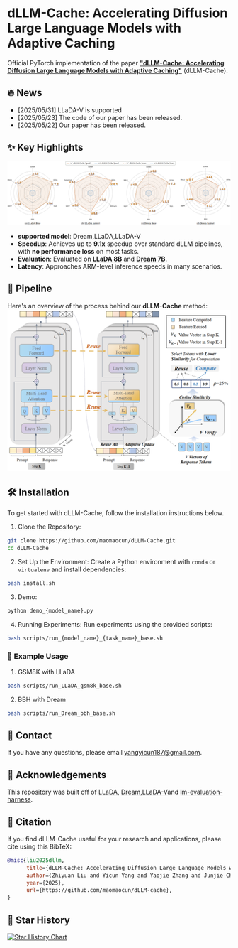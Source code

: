 # dLLM-Cache: Accelerating Diffusion Large Language Models with Adaptive Caching

Official PyTorch implementation of the paper **["dLLM-Cache: Accelerating Diffusion Large Language Models with Adaptive Caching"](./asset/paper.pdf)** (dLLM-Cache).

## :fire: News
- [2025/05/31] LLaDA-V is supported
- [2025/05/23] The code of our paper has been released.
- [2025/05/22] Our paper has been released.

## ✨️ Key Highlights

![radar_speed](./asset/radar.png)
- **supported model**: Dream,LLaDA,LLaDA-V
- **Speedup**: Achieves up to **9.1x** speedup over standard dLLM pipelines, with **no performance loss** on most tasks.
- **Evaluation**: Evaluated on **[LLaDA 8B](https://arxiv.org/abs/2502.09992)** and **[Dream 7B](https://hkunlp.github.io/blog/2025/dream/)**.
- **Latency**: Approaches ARM-level inference speeds in many scenarios.

## :rocket: Pipeline

Here's an overview of the process behind our **dLLM-Cache** method:
![pipeline](./asset/pipeline.png)

## 🛠️ Installation

To get started with dLLM-Cache, follow the installation instructions below.

1. Clone the Repository:
```sh
git clone https://github.com/maomaocun/dLLM-Cache.git
cd dLLM-Cache
```

2. Set Up the Environment:
Create a Python environment with `conda` or `virtualenv` and install dependencies:
```bash
bash install.sh
```

3. Demo:

```bash
python demo_{model_name}.py
```

4. Running Experiments:
Run experiments using the provided scripts:

```bash
bash scripts/run_{model_name}_{task_name}_base.sh
```
### :blue_book: Example Usage
1. GSM8K with LLaDA
```bash
bash scripts/run_LLaDA_gsm8k_base.sh
```

2. BBH with Dream
```bash
bash scripts/run_Dream_bbh_base.sh
```


## :postbox: Contact
If you have any questions, please email [yangyicun187@gmail.com](mailto:yangyicun187@gmail.com).


## 🎉 Acknowledgements
This repository was built off of [LLaDA](https://github.com/ML-GSAI/LLaDA), [Dream](https://github.com/HKUNLP/Dream),[LLaDA-V](https://github.com/ML-GSAI/LLaDA-V)and [lm-evaluation-harness](https://github.com/EleutherAI/lm-evaluation-harness).

## :pushpin: Citation
If you find dLLM-Cache useful for your research and applications, please cite using this BibTeX:

```bibtex
@misc{liu2025dllm,
      title={dLLM-Cache: Accelerating Diffusion Large Language Models with Adaptive Caching}, 
      author={Zhiyuan Liu and Yicun Yang and Yaojie Zhang and Junjie Chen and Chang Zou and Qingyan Wei and Shaobo Wang and Linfeng Zhang},
      year={2025},
      url={https://github.com/maomaocun/dLLM-cache},
}
```

## :star2: Star History

[![Star History Chart](https://api.star-history.com/svg?repos=maomaocun/dLLM-cache&type=Timeline)](https://www.star-history.com/#maomaocun/dLLM-cache&Timeline)

